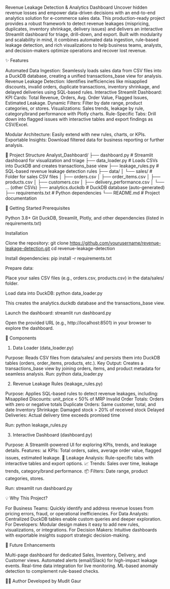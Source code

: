 Revenue Leakage Detection & Analytics Dashboard
Uncover hidden revenue losses and empower data-driven decisions with an end-to-end analytics solution for e-commerce sales data.
This production-ready project provides a robust framework to detect revenue leakages (mispricing, duplicates, inventory shrinkage, delivery issues) and delivers an interactive Streamlit dashboard for triage, drill-down, and export. Built with modularity and scalability in mind, it combines automated data ingestion, rule-based leakage detection, and rich visualizations to help business teams, analysts, and decision-makers optimize operations and recover lost revenue.

✨ Features

Automated Data Ingestion: Seamlessly loads sales data from CSV files into a DuckDB database, creating a unified transactions_base view for analysis.
Revenue Leakage Detection: Identifies inefficiencies like misapplied discounts, invalid orders, duplicate transactions, inventory shrinkage, and delayed deliveries using SQL-based rules.
Interactive Streamlit Dashboard:
KPI Cards: Total Revenue, Orders, Avg. Order Value, Flagged Issues, Estimated Leakage.
Dynamic Filters: Filter by date range, product categories, or stores.
Visualizations: Sales trends, leakage by rule, category/brand performance with Plotly charts.
Rule-Specific Tabs: Drill down into flagged issues with interactive tables and export findings as CSV/Excel.


Modular Architecture: Easily extend with new rules, charts, or KPIs.
Exportable Insights: Download filtered data for business reporting or further analysis.


📂 Project Structure
Analyst_Dashboard/
├── dashboard.py                    # Streamlit dashboard for visualization and triage
├── data_loader.py                 # Loads CSVs into DuckDB and creates transactions_base view
├── leakage_rules.py               # SQL-based revenue leakage detection rules
├── data/
│   └── sales/                     # Folder for sales CSV files
│       ├── orders.csv
│       ├── order_items.csv
│       ├── products.csv
│       ├── customers.csv
│       ├── delivery_performance.csv
│       └── ... (other CSVs)
├── analytics.duckdb               # DuckDB database (auto-generated)
├── requirements.txt               # Python dependencies
└── README.md                      # Project documentation


🚀 Getting Started
Prerequisites

Python 3.8+
Git
DuckDB, Streamlit, Plotly, and other dependencies (listed in requirements.txt)

Installation

Clone the repository:
git clone https://github.com/yourusername/revenue-leakage-detection.git
cd revenue-leakage-detection


Install dependencies:
pip install -r requirements.txt


Prepare data:

Place your sales CSV files (e.g., orders.csv, products.csv) in the data/sales/ folder.


Load data into DuckDB:
python data_loader.py

This creates the analytics.duckdb database and the transactions_base view.

Launch the dashboard:
streamlit run dashboard.py

Open the provided URL (e.g., http://localhost:8501) in your browser to explore the dashboard.



🧩 Components
1. Data Loader (data_loader.py)

Purpose: Reads CSV files from data/sales/ and persists them into DuckDB tables (orders, order_items, products, etc.).
Key Output: Creates a transactions_base view by joining orders, items, and product metadata for seamless analysis.
Run: python data_loader.py

2. Revenue Leakage Rules (leakage_rules.py)

Purpose: Applies SQL-based rules to detect revenue leakages, including:
Misapplied Discounts: unit_price < 50% of MRP
Invalid Order Totals: Orders with zero or negative totals
Duplicate Orders: Same customer, total, and date
Inventory Shrinkage: Damaged stock > 20% of received stock
Delayed Deliveries: Actual delivery time exceeds promised time


Run: python leakage_rules.py

3. Interactive Dashboard (dashboard.py)

Purpose: A Streamlit-powered UI for exploring KPIs, trends, and leakage details.
Features:
📊 KPIs: Total orders, sales, average order value, flagged issues, estimated leakage.
🚨 Leakage Analysis: Rule-specific tabs with interactive tables and export options.
📈 Trends: Sales over time, leakage trends, category/brand performance.
📦 Filters: Date range, product categories, stores.


Run: streamlit run dashboard.py


💡 Why This Project?

For Business Teams: Quickly identify and address revenue losses from pricing errors, fraud, or operational inefficiencies.
For Data Analysts: Centralized DuckDB tables enable custom queries and deeper exploration.
For Developers: Modular design makes it easy to add new rules, visualizations, or integrations.
For Decision Makers: Intuitive dashboards with exportable insights support strategic decision-making.


🔮 Future Enhancements

Multi-page dashboard for dedicated Sales, Inventory, Delivery, and Customer views.
Automated alerts (email/Slack) for high-impact leakage events.
Real-time data integration for live monitoring.
ML-based anomaly detection to complement rule-based checks.


👨‍💻 Author
Developed by Mudit Gaur